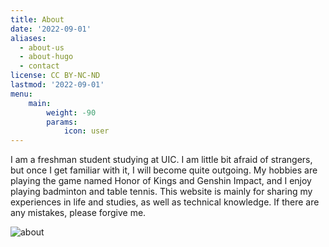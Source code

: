 ```yaml
---
title: About
date: '2022-09-01'
aliases:
  - about-us
  - about-hugo
  - contact
license: CC BY-NC-ND
lastmod: '2022-09-01'
menu:
    main: 
        weight: -90
        params:
            icon: user
---
```


I am a freshman student studying at UIC. I am little bit afraid of strangers, but once I get familiar with it, I will become quite outgoing. My hobbies are playing the game named Honor of Kings and Genshin Impact, and I enjoy playing badminton and table tennis. This website is mainly for sharing my experiences in life and studies, as well as technical knowledge. If there are any mistakes, please forgive me.

![about](https://cdn.mahaoliang.tech/images/202309041253615.JPEG)